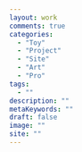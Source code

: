 ```yaml
---
layout: work
comments: true
categories:
  - "Toy"
  - "Project"
  - "Site"
  - "Art"
  - "Pro"
tags:
  - ""
description: ""
metaKeywords: ""
draft: false
image: ""
site: ""
---
```




<!--more-->

